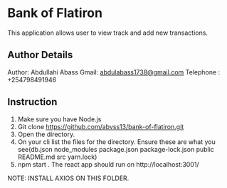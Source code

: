 # Bank of Flatiron
This application allows user to view track and add new transactions.
## Author Details 
Author: Abdullahi Abass
Gmail: abdulabass1738@gmail.com
Telephone : +254798491946

## Instruction
1. Make sure you have Node.js
2. Git clone https://github.com/abvss13/bank-of-flatiron.git
3. Open the directory.
4. On your cli list the files for the directory. Ensure these are what you see(db.json  node_modules  package.json  package-lock.json  public  README.md  src  yarn.lock)
5. npm start . The react app should run on http://localhost:3001/

NOTE: INSTALL AXIOS ON THIS FOLDER.
